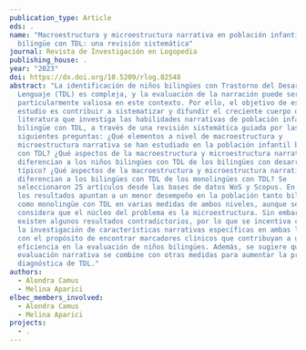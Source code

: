 ```yaml
---
publication_type: Article
eds: .
name: "Macroestructura y microestructura narrativa en población infantil
  bilingüe con TDL: una revisión sistemática"
journal: Revista de Investigación en Logopedia
publishing_house: .
year: "2023"
doi: https://dx.doi.org/10.5209/rlog.82548
abstract: "La identificación de niños bilingües con Trastorno del Desarrollo del
  Lenguaje (TDL) es compleja, y la evaluación de la narración puede ser
  particularmente valiosa en este contexto. Por ello, el objetivo de este
  estudio es contribuir a sistematizar y difundir el creciente cuerpo de
  literatura que investiga las habilidades narrativas de población infantil
  bilingüe con TDL, a través de una revisión sistemática guiada por las
  siguientes preguntas: ¿Qué elementos a nivel de macroestructura y
  microestructura narrativa se han estudiado en la población infantil bilingüe
  con TDL? ¿Qué aspectos de la macroestructura y microestructura narrativa
  diferencian a los niños bilingües con TDL de los bilingües con desarrollo
  típico? ¿Qué aspectos de la macroestructura y microestructura narrativa
  diferencian a los bilingües con TDL de los monolingües con TDL? Se
  seleccionaron 25 artículos desde las bases de datos WoS y Scopus. En general,
  los resultados apuntan a un menor desempeño en la población tanto bilingüe
  como monolingüe con TDL en varias medidas de ambos niveles, aunque se
  considera que el núcleo del problema es la microestructura. Sin embargo,
  existen algunos resultados contradictorios, por lo que se incentiva continuar
  la investigación de características narrativas específicas en ambas lenguas
  con el propósito de encontrar marcadores clínicos que contribuyan a una mayor
  eficiencia en la evaluación de niños bilingües. Además, se sugiere que la
  evaluación narrativa se combine con otras medidas para aumentar la precisión
  diagnóstica de TDL."
authors:
  - Alondra Camus
  - Melina Aparici
elbec_members_involved:
  - Alondra Camus
  - Melina Aparici
projects:
  - .
---
```

